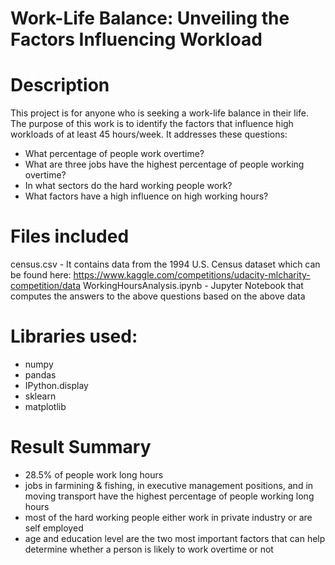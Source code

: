# Work-Life Balance: Unveiling the Factors Influencing Workload

# Description

This project is for anyone who is seeking a work-life balance in their life. The purpose of this work is to identify the factors that influence high workloads of at least 45 hours/week. It addresses these questions:
- What percentage of people work overtime?
- What are three jobs have the highest percentage of people working overtime?
- In what sectors do the hard working people work?
- What factors have a high influence on high working hours?

# Files included

census.csv - It contains data from the 1994 U.S. Census dataset which can be found here: https://www.kaggle.com/competitions/udacity-mlcharity-competition/data
WorkingHoursAnalysis.ipynb - Jupyter Notebook that computes the answers to the above questions based on the above data

# Libraries used:
- numpy
- pandas
- IPython.display
- sklearn
- matplotlib

# Result Summary
- 28.5% of people work long hours
- jobs in farmining & fishing, in executive management positions, and in moving transport have the highest percentage of people working long hours
- most of the hard working people either work in private industry or are self employed
- age and education level are the two most important factors that can help determine whether a person is likely to work overtime or not
